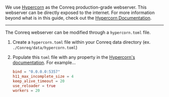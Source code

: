 We use [Hypercorn](https://pypi.org/project/Hypercorn/) as the Conreq production-grade webserver. This webserver can be directly exposed to the internet. For more information beyond what is in this guide, check out the [Hypercorn Documentation](https://pgjones.gitlab.io/hypercorn/).

---

The Conreq webserver can be modified through a `hypercorn.toml` file.

1.  Create a `hypercorn.toml` file within your Conreq data directory (ex. `./Conreq/data/hypercorn.toml`)

2.  Populate this `toml` file with any property in the [Hypercorn's documentation](https://pgjones.gitlab.io/hypercorn/how_to_guides/configuring.html#configuration-options). For example...

    ```toml
    bind = "0.0.0.0:5357"
    h11_max_incomplete_size = 4
    keep_alive_timeout = 20
    use_reloader = true
    workers = 20
    ```

